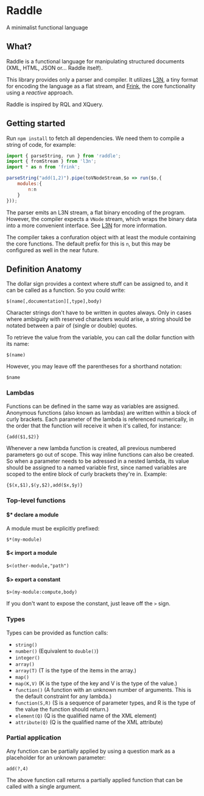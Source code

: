 # Raddle

A minimalist functional language


## What?

Raddle is a functional language for manipulating structured documents (XML, HTML, JSON or... Raddle itself).

This library provides only a parser and compiler. It utilizes [L3N](https://npmjs.com/l3n), a tiny format for encoding the language as a flat stream, and [Frink](https://npmjs.com/frink), the core functionality using a *reactive* approach.

Raddle is inspired by RQL and XQuery.

## Getting started

Run `npm install` to fetch all dependencies. We need them to compile a string of code, for example:

```javascript
import { parseString, run } from 'raddle';
import { fromStream } from 'l3n';
import * as n from 'frink';

parseString("add(1,2)").pipe(toVNodeStream,$o => run($o,{
	modules:{
		n:n
	}
}));
```

The parser emits an L3N stream, a flat binary encoding of the program. However, the compiler expects a `VNode` stream, which wraps the binary data into a more convenient interface. See [L3N](https://npmjs.com/l3n) for more information.

The compiler takes a confuration object with at least the module containing the core functions. The default prefix for this is `n`, but this may be configured as well in the near future.


## Definition Anatomy

The dollar sign provides a context where stuff can be assigned to, and it can be called as a function. So you could write:

`$(name[,documentation][,type],body)`

Character strings don't have to be written in quotes always. Only in cases where ambiguity with reserved characters would arise, a string should be notated between a pair of (single or double) quotes.


To retrieve the value from the variable, you can call the dollar function with its name:

`$(name)`


However, you may leave off the parentheses for a shorthand notation:

`$name`


### Lambdas

Functions can be defined in the same way as variables are assigned.
Anonymous functions (also known as lambdas) are written within a block of curly brackets. Each parameter of the lambda is referenced numerically, in the order that the function will receive it when it's called, for instance:

`{add($1,$2)}`


Whenever a new lambda function is created, all previous numbered parameters go out of scope. This way inline functions can also be created.
So when a parameter needs to be adressed in a nested lambda, its value should be assigned to a named variable first, since named variables are scoped to the entire block of curly brackets they're in. Example:


`{$(x,$1),$(y,$2),add($x,$y)}`


### Top-level functions

#### $* declare a module

A module must be explicitly prefixed:

`$*(my-module)`

#### $< import a module

`$<(other-module,"path")`

#### $> export a constant

`$>(my-module:compute,body)`

If you don't want to expose the constant, just leave off the `>` sign.

### Types

Types can be provided as function calls:

* `string()`
* `number()` (Equivalent to `double()`)
* `integer()`
* `array()`
* `array(T)` (T is the type of the items in the array.)
* `map()`
* `map(K,V)` (K is the type of the key and V is the type of the value.)
* `function()` (A function with an unknown number of arguments. This is the default constraint for any lambda.)
* `function(S,R)` (S is a sequence of parameter types, and R is the type of the value the function should return.)
* `element(Q)` (Q is the qualified name of the XML element)
* `attribute(Q)` (Q is the qualified name of the XML attribute)


### Partial application

Any function can be partially applied by using a question mark as a placeholder for an unknown parameter:

`add(?,4)`

The above function call returns a partially applied function that can be called with a single argument.

